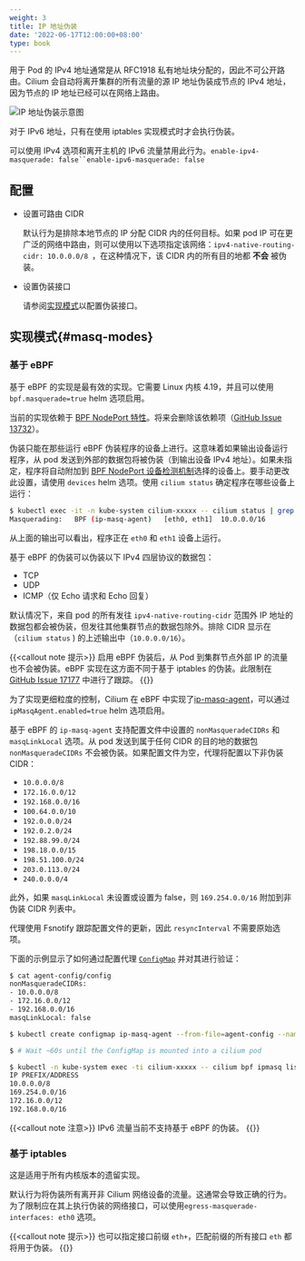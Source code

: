 ```yaml
---
weight: 3
title: IP 地址伪装
date: '2022-06-17T12:00:00+08:00'
type: book
---
```


用于 Pod 的 IPv4 地址通常是从 RFC1918 私有地址块分配的，因此不可公开路由。Cilium 会自动将离开集群的所有流量的源 IP 地址伪装成节点的 IPv4 地址，因为节点的 IP 地址已经可以在网络上路由。

![IP 地址伪装示意图](../masquerade.png "IP 地址伪装示意图")

对于 IPv6 地址，只有在使用 iptables 实现模式时才会执行伪装。

可以使用 IPv4 选项和离开主机的 IPv6 流量禁用此行为。`enable-ipv4-masquerade: false``enable-ipv6-masquerade: false`

## 配置

- 设置可路由 CIDR

  默认行为是排除本地节点的 IP 分配 CIDR 内的任何目标。如果 pod IP 可在更广泛的网络中路由，则可以使用以下选项指定该网络：`ipv4-native-routing-cidr: 10.0.0.0/8 `，在这种情况下，该 CIDR 内的所有目的地都 **不会** 被伪装。

- 设置伪装接口

  请参阅[实现模式](https://docs.cilium.io/en/stable/concepts/networking/masquerading/#masq-modes)以配置伪装接口。

## 实现模式{#masq-modes}

### 基于 eBPF

基于 eBPF 的实现是最有效的实现。它需要 Linux 内核 4.19，并且可以使用 `bpf.masquerade=true` helm 选项启用。

当前的实现依赖于 [BPF NodePort 特性](https://docs.cilium.io/en/stable/gettingstarted/kubeproxy-free/#kubeproxy-free)。将来会删除该依赖项（[GitHub Issue 13732](https://github.com/cilium/cilium/issues/13732)）。

伪装只能在那些运行 eBPF 伪装程序的设备上进行。这意味着如果输出设备运行程序，从 pod 发送到外部的数据包将被伪装（到输出设备 IPv4 地址）。如果未指定，程序将自动附加到 [BPF NodePort 设备检测机制](https://docs.cilium.io/en/stable/gettingstarted/kubeproxy-free/#nodeport-devices)选择的设备上。要手动更改此设置，请使用 `devices` helm 选项。使用 `cilium status` 确定程序在哪些设备上运行：

```bash
$ kubectl exec -it -n kube-system cilium-xxxxx -- cilium status | grep Masquerading
Masquerading:   BPF (ip-masq-agent)   [eth0, eth1]  10.0.0.0/16
```

从上面的输出可以看出，程序正在 `eth0` 和 `eth1` 设备上运行。

基于 eBPF 的伪装可以伪装以下 IPv4 四层协议的数据包：

- TCP
- UDP
- ICMP（仅 Echo 请求和 Echo 回复）

默认情况下，来自 pod 的所有发往  `ipv4-native-routing-cidr` 范围外 IP 地址的数据包都会被伪装，但发往其他集群节点的数据包除外。排除 CIDR 显示在 （`cilium status` ) 的上述输出中（`10.0.0.0/16`）。

{{<callout note 提示>}}
启用 eBPF 伪装后，从 Pod 到集群节点外部 IP 的流量也不会被伪装。eBPF 实现在这方面不同于基于 iptables 的伪装。此限制在 [GitHub Issue 17177](https://github.com/cilium/cilium/issues/17177) 中进行了跟踪。
{{</callout>}}

为了实现更细粒度的控制，Cilium 在 eBPF 中实现了[ip-masq-agent](https://github.com/kubernetes-sigs/ip-masq-agent)，可以通过`ipMasqAgent.enabled=true` helm 选项启用。

基于 eBPF 的 `ip-masq-agent` 支持配置文件中设置的 `nonMasqueradeCIDRs` 和  `masqLinkLocal` 选项。从 pod 发送到属于任何 CIDR 的目的地的数据包 `nonMasqueradeCIDRs` 不会被伪装。如果配置文件为空，代理将配置以下非伪装 CIDR：

- `10.0.0.0/8`
- `172.16.0.0/12`
- `192.168.0.0/16`
- `100.64.0.0/10`
- `192.0.0.0/24`
- `192.0.2.0/24`
- `192.88.99.0/24`
- `198.18.0.0/15`
- `198.51.100.0/24`
- `203.0.113.0/24`
- `240.0.0.0/4`

此外，如果 `masqLinkLocal` 未设置或设置为 false，则 `169.254.0.0/16` 附加到非伪装 CIDR 列表中。

代理使用 Fsnotify 跟踪配置文件的更新，因此 `resyncInterval` 不需要原始选项。

下面的示例显示了如何通过配置代理 [`ConfigMap`](https://docs.cilium.io/en/stable/glossary/#term-configmap) 并对其进行验证：

```bash
$ cat agent-config/config
nonMasqueradeCIDRs:
- 10.0.0.0/8
- 172.16.0.0/12
- 192.168.0.0/16
masqLinkLocal: false

$ kubectl create configmap ip-masq-agent --from-file=agent-config --namespace=kube-system

$ # Wait ~60s until the ConfigMap is mounted into a cilium pod

$ kubectl -n kube-system exec -ti cilium-xxxxx -- cilium bpf ipmasq list
IP PREFIX/ADDRESS
10.0.0.0/8
169.254.0.0/16
172.16.0.0/12
192.168.0.0/16
```

{{<callout note 注意>}}
IPv6 流量当前不支持基于 eBPF 的伪装。
{{</callout>}}

### 基于 iptables

这是适用于所有内核版本的遗留实现。

默认行为将伪装所有离开非 Cilium 网络设备的流量。这通常会导致正确的行为。为了限制应在其上执行伪装的网络接口，可以使用`egress-masquerade-interfaces: eth0` 选项。

{{<callout note 提示>}}
也可以指定接口前缀 `eth+`，匹配前缀的所有接口 `eth` 都将用于伪装。
{{</callout>}}
